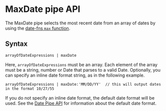 # MaxDate pipe API

The MaxDate pipe selects the most recent date from an array of dates by using the [date-fns ```max``` function](https://date-fns.org/v1.29.0/docs/max).

## Syntax

```arrayOfDateExpressions | maxDate```

Here, ```arrayOfDateExpressions``` must be an array. Each element of the array must be a string, number or Date that parses to a valid Date. Optionally, you can specify an inline date format string, as in the following example.

```arrayOfDateExpressions | maxDate:'MM/DD/YY'  // this will output dates in the format 10/27/55```

If you do not specify an inline date format, the default date format will be used. See the [Date Pipe API](./api/date-pipe.md) for information about the default date format.
